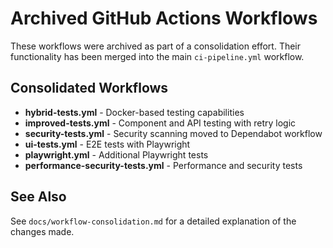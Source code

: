 # Archived GitHub Actions Workflows

These workflows were archived as part of a consolidation effort.
Their functionality has been merged into the main `ci-pipeline.yml` workflow.

## Consolidated Workflows

- **hybrid-tests.yml** - Docker-based testing capabilities
- **improved-tests.yml** - Component and API testing with retry logic
- **security-tests.yml** - Security scanning moved to Dependabot workflow
- **ui-tests.yml** - E2E tests with Playwright
- **playwright.yml** - Additional Playwright tests
- **performance-security-tests.yml** - Performance and security tests

## See Also

See `docs/workflow-consolidation.md` for a detailed explanation of the changes made.
